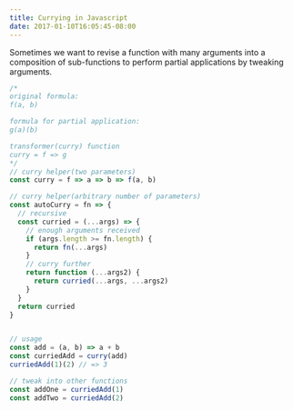 ```yaml
---
title: Currying in Javascript
date: 2017-01-10T16:05:45-08:00
---
```

Sometimes we want to revise a function with many arguments into a composition of sub-functions to perform partial applications by tweaking arguments.

```javascript
/*
original formula:
f(a, b)

formula for partial application:
g(a)(b)

transformer(curry) function
curry = f => g
*/
// curry helper(two parameters)
const curry = f => a => b => f(a, b)

// curry helper(arbitrary number of parameters)
const autoCurry = fn => {
  // recursive
  const curried = (...args) => {
    // enough arguments received
    if (args.length >= fn.length) {
      return fn(...args)
    }
    // curry further
    return function (...args2) {
      return curried(...args, ...args2)
    }
  }
  return curried
}


// usage
const add = (a, b) => a + b
const curriedAdd = curry(add)
curriedAdd(1)(2) // => 3

// tweak into other functions
const addOne = curriedAdd(1)
const addTwo = curriedAdd(2)
```
